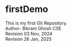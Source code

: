 # firstDemo

This is my first Git Repository.
<br>
Author- Bikram Ghosh CSE
<br>
Revision 03 Nov, 2024
<br>
Revision 26 Jan, 2025
